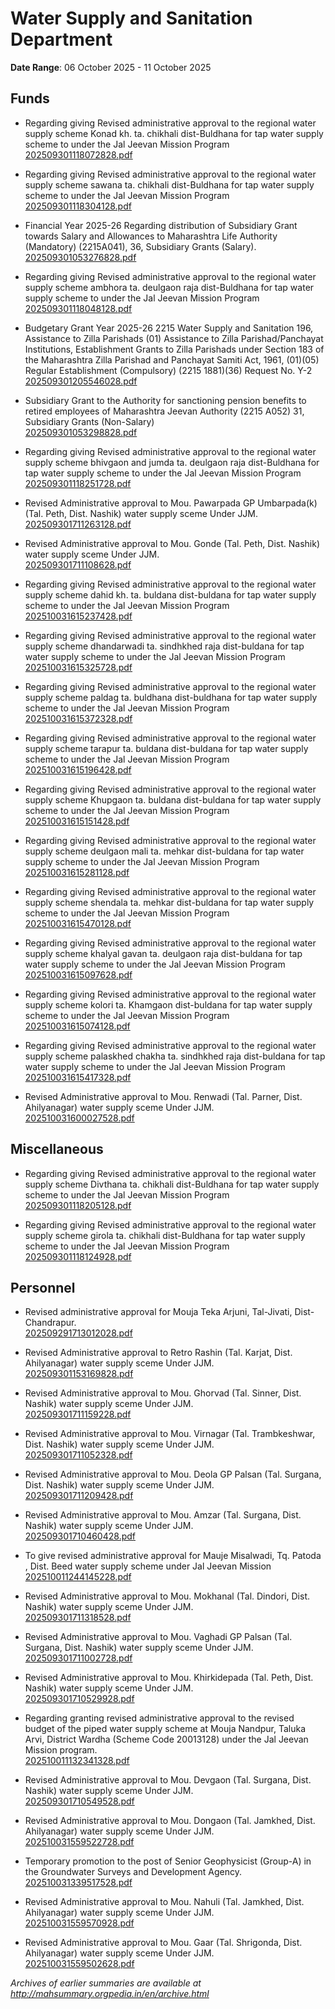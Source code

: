 # Water Supply and Sanitation Department

**Date Range**: 06 October 2025 - 11 October 2025


## Funds
- Regarding giving Revised administrative approval to the regional water supply scheme Konad kh.  ta. chikhali  dist-Buldhana for tap water supply scheme to under the Jal Jeevan Mission Program\
  [202509301118072828.pdf](https://gr.maharashtra.gov.in/Site/Upload/Government%20Resolutions/English/202509301118072828.pdf)

- Regarding giving Revised administrative approval to the regional water supply scheme sawana  ta. chikhali  dist-Buldhana for tap water supply scheme to under the Jal Jeevan Mission Program\
  [202509301118304128.pdf](https://gr.maharashtra.gov.in/Site/Upload/Government%20Resolutions/English/202509301118304128.pdf)

- Financial Year 2025-26  Regarding distribution of Subsidiary Grant towards Salary and Allowances to Maharashtra Life Authority (Mandatory) (2215A041), 36, Subsidiary Grants (Salary).\
  [202509301053276828.pdf](https://gr.maharashtra.gov.in/Site/Upload/Government%20Resolutions/English/202509301053276828.pdf)

- Regarding giving Revised administrative approval to the regional water supply scheme ambhora  ta. deulgaon raja  dist-Buldhana for tap water supply scheme to under the Jal Jeevan Mission Program\
  [202509301118048128.pdf](https://gr.maharashtra.gov.in/Site/Upload/Government%20Resolutions/English/202509301118048128.pdf)

- Budgetary Grant Year 2025-26  2215 Water Supply and Sanitation 196, Assistance to Zilla Parishads (01) Assistance to Zilla Parishad/Panchayat Institutions, Establishment Grants to Zilla Parishads under Section 183 of the Maharashtra Zilla Parishad and Panchayat Samiti Act, 1961, (01)(05) Regular Establishment (Compulsory) (2215 1881)(36)  Request No. Y-2\
  [202509301205546028.pdf](https://gr.maharashtra.gov.in/Site/Upload/Government%20Resolutions/English/202509301205546028.pdf)

- Subsidiary Grant to the Authority for sanctioning pension benefits to retired employees of Maharashtra Jeevan Authority (2215 A052)  31, Subsidiary Grants (Non-Salary)\
  [202509301053298828.pdf](https://gr.maharashtra.gov.in/Site/Upload/Government%20Resolutions/English/202509301053298828.pdf)

- Regarding giving Revised administrative approval to the regional water supply scheme bhivgaon and jumda  ta. deulgaon raja dist-Buldhana for tap water supply scheme to under the Jal Jeevan Mission Program\
  [202509301118251728.pdf](https://gr.maharashtra.gov.in/Site/Upload/Government%20Resolutions/English/202509301118251728.pdf)

- Revised Administrative approval to Mou. Pawarpada GP Umbarpada(k) (Tal. Peth, Dist. Nashik) water supply sceme Under JJM.\
  [202509301711263128.pdf](https://gr.maharashtra.gov.in/Site/Upload/Government%20Resolutions/English/202509301711263128.pdf)

- Revised Administrative approval to Mou. Gonde (Tal. Peth, Dist. Nashik) water supply sceme Under JJM.\
  [202509301711108628.pdf](https://gr.maharashtra.gov.in/Site/Upload/Government%20Resolutions/English/202509301711108628.pdf)

- Regarding giving Revised administrative approval to the regional water supply scheme dahid kh. ta. buldana dist-buldana for tap water supply scheme to under the Jal Jeevan Mission Program\
  [202510031615237428.pdf](https://gr.maharashtra.gov.in/Site/Upload/Government%20Resolutions/English/202510031615237428.pdf)

- Regarding giving Revised administrative approval to the regional water supply scheme dhandarwadi ta. sindhkhed raja dist-buldana for tap water supply scheme to under the Jal Jeevan Mission Program\
  [202510031615325728.pdf](https://gr.maharashtra.gov.in/Site/Upload/Government%20Resolutions/English/202510031615325728.pdf)

- Regarding giving Revised administrative approval to the regional water supply scheme paldag ta. buldhana dist-buldhana for tap water supply scheme to under the Jal Jeevan Mission Program\
  [202510031615372328.pdf](https://gr.maharashtra.gov.in/Site/Upload/Government%20Resolutions/English/202510031615372328.pdf)

- Regarding giving Revised administrative approval to the regional water supply scheme tarapur ta. buldana dist-buldana for tap water supply scheme to under the Jal Jeevan Mission Program\
  [202510031615196428.pdf](https://gr.maharashtra.gov.in/Site/Upload/Government%20Resolutions/English/202510031615196428.pdf)

- Regarding giving Revised administrative approval to the regional water supply scheme Khupgaon  ta. buldana dist-buldana for tap water supply scheme to under the Jal Jeevan Mission Program\
  [202510031615151428.pdf](https://gr.maharashtra.gov.in/Site/Upload/Government%20Resolutions/English/202510031615151428.pdf)

- Regarding giving Revised administrative approval to the regional water supply scheme deulgaon mali ta. mehkar dist-buldana for tap water supply scheme to under the Jal Jeevan Mission Program\
  [202510031615281128.pdf](https://gr.maharashtra.gov.in/Site/Upload/Government%20Resolutions/English/202510031615281128.pdf)

- Regarding giving Revised administrative approval to the regional water supply scheme shendala ta. mehkar dist-buldana for tap water supply scheme to under the Jal Jeevan Mission Program\
  [202510031615470128.pdf](https://gr.maharashtra.gov.in/Site/Upload/Government%20Resolutions/English/202510031615470128.pdf)

- Regarding giving Revised administrative approval to the regional water supply scheme khalyal gavan ta. deulgaon raja dist-buldana for tap water supply scheme to under the Jal Jeevan Mission Program\
  [202510031615097628.pdf](https://gr.maharashtra.gov.in/Site/Upload/Government%20Resolutions/English/202510031615097628.pdf)

- Regarding giving Revised administrative approval to the regional water supply scheme kolori ta. Khamgaon dist-buldana for tap water supply scheme to under the Jal Jeevan Mission Program\
  [202510031615074128.pdf](https://gr.maharashtra.gov.in/Site/Upload/Government%20Resolutions/English/202510031615074128.pdf)

- Regarding giving Revised administrative approval to the regional water supply scheme palaskhed chakha  ta. sindhkhed raja dist-buldana for tap water supply scheme to under the Jal Jeevan Mission Program\
  [202510031615417328.pdf](https://gr.maharashtra.gov.in/Site/Upload/Government%20Resolutions/English/202510031615417328.pdf)

- Revised Administrative approval to Mou. Renwadi  (Tal. Parner, Dist. Ahilyanagar) water supply sceme Under JJM.\
  [202510031600027528.pdf](https://gr.maharashtra.gov.in/Site/Upload/Government%20Resolutions/English/202510031600027528.pdf)

## Miscellaneous
- Regarding giving Revised administrative approval to the regional water supply scheme Divthana  ta. chikhali  dist-Buldhana for tap water supply scheme to under the Jal Jeevan Mission Program\
  [202509301118205128.pdf](https://gr.maharashtra.gov.in/Site/Upload/Government%20Resolutions/English/202509301118205128.pdf)

- Regarding giving Revised administrative approval to the regional water supply scheme girola  ta. chikhali  dist-Buldhana for tap water supply scheme to under the Jal Jeevan Mission Program\
  [202509301118124928.pdf](https://gr.maharashtra.gov.in/Site/Upload/Government%20Resolutions/English/202509301118124928.pdf)

## Personnel
- Revised administrative approval for Mouja Teka Arjuni, Tal-Jivati, Dist-Chandrapur.\
  [202509291713012028.pdf](https://gr.maharashtra.gov.in/Site/Upload/Government%20Resolutions/English/202509291713012028.pdf)

- Revised Administrative approval to Retro Rashin (Tal. Karjat, Dist. Ahilyanagar) water supply sceme Under JJM.\
  [202509301153169828.pdf](https://gr.maharashtra.gov.in/Site/Upload/Government%20Resolutions/English/202509301153169828.pdf)

- Revised Administrative approval to Mou. Ghorvad (Tal. Sinner, Dist. Nashik) water supply sceme Under JJM.\
  [202509301711159228.pdf](https://gr.maharashtra.gov.in/Site/Upload/Government%20Resolutions/English/202509301711159228.pdf)

- Revised Administrative approval to Mou. Virnagar (Tal. Trambkeshwar, Dist. Nashik) water supply sceme Under JJM.\
  [202509301711052328.pdf](https://gr.maharashtra.gov.in/Site/Upload/Government%20Resolutions/English/202509301711052328.pdf)

- Revised Administrative approval to Mou. Deola GP Palsan (Tal. Surgana, Dist. Nashik) water supply sceme Under JJM.\
  [202509301711209428.pdf](https://gr.maharashtra.gov.in/Site/Upload/Government%20Resolutions/English/202509301711209428.pdf)

- Revised Administrative approval to Mou. Amzar (Tal. Surgana, Dist. Nashik) water supply sceme Under JJM.\
  [202509301710460428.pdf](https://gr.maharashtra.gov.in/Site/Upload/Government%20Resolutions/English/202509301710460428.pdf)

- To give revised administrative approval for Mauje Misalwadi, Tq. Patoda , Dist. Beed  water supply scheme under Jal Jeevan Mission\
  [202510011244145228.pdf](https://gr.maharashtra.gov.in/Site/Upload/Government%20Resolutions/English/202510011244145228.pdf)

- Revised Administrative approval to Mou. Mokhanal (Tal. Dindori, Dist. Nashik) water supply sceme Under JJM.\
  [202509301711318528.pdf](https://gr.maharashtra.gov.in/Site/Upload/Government%20Resolutions/English/202509301711318528.pdf)

- Revised Administrative approval to Mou. Vaghadi GP Palsan (Tal. Surgana, Dist. Nashik) water supply sceme Under JJM.\
  [202509301711002728.pdf](https://gr.maharashtra.gov.in/Site/Upload/Government%20Resolutions/English/202509301711002728.pdf)

- Revised Administrative approval to Mou. Khirkidepada (Tal. Peth, Dist. Nashik) water supply sceme Under JJM.\
  [202509301710529928.pdf](https://gr.maharashtra.gov.in/Site/Upload/Government%20Resolutions/English/202509301710529928.pdf)

- Regarding granting revised administrative approval to the revised budget of the piped water supply scheme at Mouja Nandpur, Taluka Arvi, District Wardha (Scheme Code 20013128) under the Jal Jeevan Mission program.\
  [202510011132341328.pdf](https://gr.maharashtra.gov.in/Site/Upload/Government%20Resolutions/English/202510011132341328.pdf)

- Revised Administrative approval to Mou. Devgaon (Tal. Surgana, Dist. Nashik) water supply sceme Under JJM.\
  [202509301710549528.pdf](https://gr.maharashtra.gov.in/Site/Upload/Government%20Resolutions/English/202509301710549528.pdf)

- Revised Administrative approval to Mou. Dongaon  (Tal. Jamkhed, Dist. Ahilyanagar) water supply sceme Under JJM.\
  [202510031559522728.pdf](https://gr.maharashtra.gov.in/Site/Upload/Government%20Resolutions/English/202510031559522728.pdf)

- Temporary promotion to the post of Senior Geophysicist (Group-A) in the Groundwater Surveys and Development Agency.\
  [202510031339517528.pdf](https://gr.maharashtra.gov.in/Site/Upload/Government%20Resolutions/English/202510031339517528.pdf)

- Revised Administrative approval to Mou. Nahuli  (Tal. Jamkhed, Dist. Ahilyanagar) water supply sceme Under JJM.\
  [202510031559570928.pdf](https://gr.maharashtra.gov.in/Site/Upload/Government%20Resolutions/English/202510031559570928.pdf)

- Revised Administrative approval to Mou. Gaar  (Tal. Shrigonda, Dist. Ahilyanagar) water supply sceme Under JJM.\
  [202510031559502628.pdf](https://gr.maharashtra.gov.in/Site/Upload/Government%20Resolutions/English/202510031559502628.pdf)


*Archives of earlier summaries are available at http://mahsummary.orgpedia.in/en/archive.html*